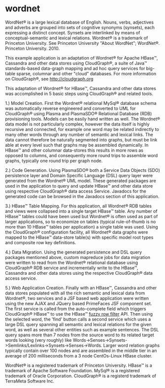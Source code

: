 wordnet
=======

WordNet® is a large lexical database of English. Nouns, verbs, adjectives and adverbs are grouped into sets of cognitive synonyms (synsets), each expressing a distinct concept. Synsets are interlinked by means of conceptual-semantic and lexical relations. Wordnet® is a trademark of Princeton University. See Princeton University "About WordNet"; WordNet®. Princeton University. 2010. <a href="http://wordnet.princeton.edu"></a>

This example application is an adaptation of Wordnet® for Apache HBase™, Cassandra and other data stores using CloudGraph®, a suite of Java™ standards-based data-graph mapping and ad hoc query services for big-table sparse, columnar and other "cloud" databases. 
For more information on CloudGraph®, see <a href="http://cloudgraph.org">http://cloudgraph.org</a>

This adaptation of Wordnet® for HBase™, Cassandra and other data stores was accomplished in 5 basic steps using CloudGraph® and related tools.

1.) Model Creation. First the Wordnet® relational MySql® database schema was automatically reverse engineered and converted to UML for CloudGraph® using Plasma and PlasmaSDO® Relational Database (RDB) provisioning tools. Models can be easily hand written as well. The Wordnet® data model is not particularly complex, however the data itself is highly recursive and connected, for example one word may be related indirectly to many other words through any number of semantic and lexical links. The data cannot therefore be naturally segmented into graphs, but must be link able at every level such that graphs may be assembled dynamically. In HBase™ and other columnar data-stores this results in more rows as opposed to columns, and consequently more round trips to assemble word graphs, typically one round trip per graph node.

2.) Code Generation. Using PlasmaSDO® both a Service Data Objects (SDO) persistence layer and Domain Specific Language (DSL) query layer were generated from the Wordnet® UML model. These generated packages are used in the application to query and update HBase™ and other data store using respective CloudGraph® data access Service. Javadocs for the generated code can be browsed in the Javadocs section of this application.

3.) HBase™ Table Mapping. For this application, all Wordnet® RDB tables and views were collapsed into a single target HBase™ table. Any number of HBase™ tables could have been used but Wordnet® is often used as part of larger applications, so to economize on tables (typical rule-of-thumb is no more than 10 HBase™ tables per application) a single table was used. Using the CloudGraph® configuration facility, all Wordnet® data graphs were mapped to the HBase™ data-store table(s) with specific model root types and composite row key definitions.

4.) Data Migration. Using the generated persistence and DSL query packages mentioned above, custom mapreduce jobs for data migration were written to read from the Wordnet® relational database using CloudGraph® RDB service and incrementally write to the HBase™, Cassandra and other data stores using the respective CloudGraph® data access service. 

5.) Web Application Creation. Finally with an HBase™, Cassandra and other data stores populated with all the rich semantic and lexical data from Wordnet®, two services and a JSF based web application were written using the new AJAX and JQuery based PrimeFaces JSF component set. The first service is called from the auto-complete field which triggers CloudGraph® HBase™ to use the HBase™ <a href="http://hbase.apache.org/apidocs/org/apache/hadoop/hbase/filter/FuzzyRowFilter.html">fuzzy row filter</a> API. Then using the selected word, the 'find' button calls a second service which uses a large DSL query spanning all semantic and lexical relations for the given word, as well as several other entities such as example sentences. The DSL query spans more than 7 nodes from the source word to its related target words looking (very roughly) like Words->Senses->Synsets->Semlinks/Lexlinks->Synsets->Senses->Words. Larger word relation graphs typically contain over 100 nodes and are assembled in the middle tier in an average of 200 milliseconds from a 3 node CentOs-Linux HBase cluster.

WordNet® is a registered trademark of Princeton University. HBase™ is a trademark of Apache Software Foundation. MySql® is a registered trademark of Oracle Corporation. CloudGraph® is a registerd trademark of TerraMeta Software Inc. 

